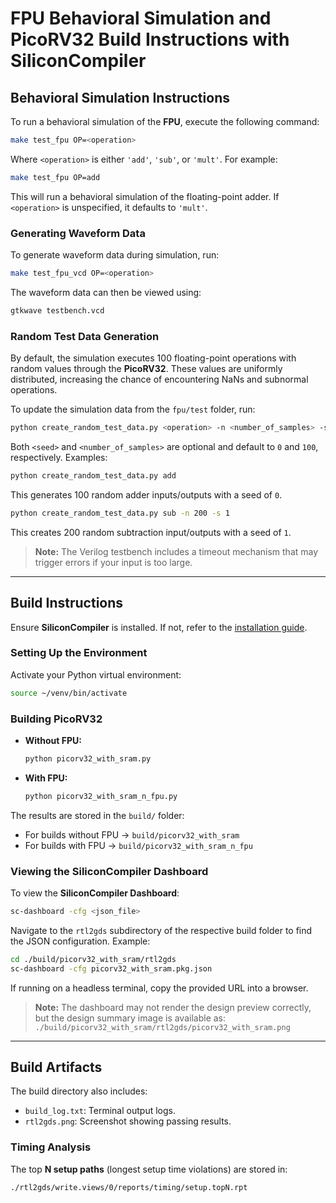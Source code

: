 # FPU Behavioral Simulation and PicoRV32 Build Instructions with SiliconCompiler

## Behavioral Simulation Instructions

To run a behavioral simulation of the **FPU**, execute the following command:

```bash
make test_fpu OP=<operation>
```

Where `<operation>` is either `'add'`, `'sub'`, or `'mult'`. For example:

```bash
make test_fpu OP=add
```

This will run a behavioral simulation of the floating-point adder. If `<operation>` is unspecified, it defaults to `'mult'`.

### Generating Waveform Data

To generate waveform data during simulation, run:

```bash
make test_fpu_vcd OP=<operation>
```

The waveform data can then be viewed using:

```bash
gtkwave testbench.vcd
```

### Random Test Data Generation

By default, the simulation executes 100 floating-point operations with random values through the **PicoRV32**. These values are uniformly distributed, increasing the chance of encountering NaNs and subnormal operations.

To update the simulation data from the `fpu/test` folder, run:

```bash
python create_random_test_data.py <operation> -n <number_of_samples> -s <seed>
```

Both `<seed>` and `<number_of_samples>` are optional and default to `0` and `100`, respectively. Examples:

```bash
python create_random_test_data.py add
```

This generates 100 random adder inputs/outputs with a seed of `0`.

```bash
python create_random_test_data.py sub -n 200 -s 1
```

This creates 200 random subtraction input/outputs with a seed of `1`.

> **Note:** The Verilog testbench includes a timeout mechanism that may trigger errors if your input is too large.

---

## Build Instructions

Ensure **SiliconCompiler** is installed. If not, refer to the [installation guide](https://docs.siliconcompiler.com/en/stable/user_guide/installation.html#installation).

### Setting Up the Environment

Activate your Python virtual environment:

```bash
source ~/venv/bin/activate
```

### Building PicoRV32

- **Without FPU:**

  ```bash
  python picorv32_with_sram.py
  ```

- **With FPU:**

  ```bash
  python picorv32_with_sram_n_fpu.py
  ```

The results are stored in the `build/` folder:

- For builds without FPU → `build/picorv32_with_sram`
- For builds with FPU → `build/picorv32_with_sram_n_fpu`

### Viewing the SiliconCompiler Dashboard

To view the **SiliconCompiler Dashboard**:

```bash
sc-dashboard -cfg <json_file>
```

Navigate to the `rtl2gds` subdirectory of the respective build folder to find the JSON configuration. Example:

```bash
cd ./build/picorv32_with_sram/rtl2gds
sc-dashboard -cfg picorv32_with_sram.pkg.json
```

If running on a headless terminal, copy the provided URL into a browser.

> **Note:** The dashboard may not render the design preview correctly, but the design summary image is available as:
> `./build/picorv32_with_sram/rtl2gds/picorv32_with_sram.png`

---

## Build Artifacts

The build directory also includes:

- `build_log.txt`: Terminal output logs.
- `rtl2gds.png`: Screenshot showing passing results.

### Timing Analysis

The top **N setup paths** (longest setup time violations) are stored in:

```
./rtl2gds/write.views/0/reports/timing/setup.topN.rpt
```